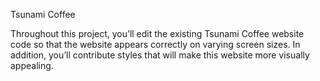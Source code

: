 Tsunami Coffee

Throughout this project, you’ll edit the existing Tsunami Coffee website code so that the website appears correctly on varying screen sizes. In addition, you’ll contribute styles that will make this website more visually appealing.